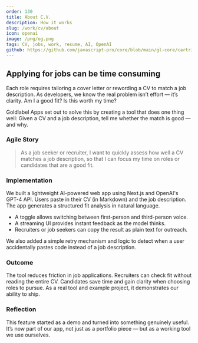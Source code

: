 ```yaml
---
order: 130
title: About C.V.
description: How it works
slug: /work/cv/about
icon: openai
image: /png/og.png
tags: CV, jobs, work, resume, AI, OpenAI
github: https://github.com/javascript-pro/core/blob/main/gl-core/cartridges/CV/actions/createPrompt.tsx
---
```


## Applying for jobs can be time consuming

Each role requires tailoring a cover letter or rewording a CV to match a job description. As developers, we know the real problem isn’t effort — it’s clarity. Am I a good fit? Is this worth my time?

Goldlabel Apps set out to solve this by creating a tool that does one thing well:
Given a CV and a job description, tell me whether the match is good — and why.

### Agile Story

> As a job seeker or recruiter, I want to quickly assess how well a CV matches a job description, so that I can focus my time on roles or candidates that are a good fit.

### Implementation

We built a lightweight AI-powered web app using Next.js and OpenAI's GPT-4 API. Users paste in their CV (in Markdown) and the job description. The app generates a structured fit analysis in natural language.

- A toggle allows switching between first-person and third-person voice.
- A streaming UI provides instant feedback as the model thinks.
- Recruiters or job seekers can copy the result as plain text for outreach.

We also added a simple retry mechanism and logic to detect when a user accidentally pastes code instead of a job description.

### Outcome

The tool reduces friction in job applications. Recruiters can check fit without reading the entire CV. Candidates save time and gain clarity when choosing roles to pursue. As a real tool and example project, it demonstrates our ability to ship.

### Reflection

This feature started as a demo and turned into something genuinely useful. It’s now part of our app, not just as a portfolio piece — but as a working tool we use ourselves.
